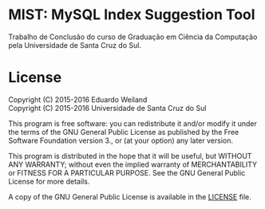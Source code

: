 # MIST: MySQL Index Suggestion Tool

Trabalho de Conclusão do curso de Graduação em Ciência da Computação pela Universidade de Santa Cruz do Sul.

# License

Copyright (C) 2015-2016 Eduardo Weiland<br/>
Copyright (C) 2015-2016 Universidade de Santa Cruz do Sul

This program is free software: you can redistribute it and/or modify it under the terms of the GNU General Public License as published by the Free Software Foundation version 3., or (at your option) any later version.

This program is distributed in the hope that it will be useful, but WITHOUT ANY WARRANTY; without even the implied warranty of MERCHANTABILITY or FITNESS FOR A PARTICULAR PURPOSE.  See the GNU General Public License for more details.

A copy of the GNU General Public License is available in the [LICENSE](LICENSE) file.
